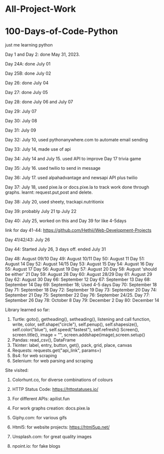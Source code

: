 # All-Project-Work
# 100-Days-of-Code-Python
just me learning python

Day 1 and Day 2: done May 31, 2023.

Day 24A: done July 01

Day 25B: done July 02

Day 26: done July 04

Day 27: done July 05

Day 28: done July 06 and July 07

Day 29: July 07

Day 30: July 08

Day 31: July 09

Day 32: July 10, used pythonanywhere.com to automate email sending

Day 33: July 14, made use of api

Day 34: July 14 and July 15. used API to improve Day 17 trivia game

Day 35: July 16. used twilio to send in message

Day 36: July 17. used alpahadvantage and newsapi API plus twilio

Day 37: July 18, used pixe.la or docs.pixe.la to track work done through graphs.
learnt: request.put,post and delete.

Day 38: July 20, used sheety, trackapi.nutritionix

Day 39: probably July 21 tp July 22

Day 40: July 25, worked on this and Day 39 for like 4-5days

link for day 41-44: https://github.com/Hethii/Web-Development-Projects

Day 41/42/43: July 26 

Day 44: Started July 26, 3 days off. ended July 31

Day 48: August 09/10
Day 49: August 10/11
Day 50: August 11
Day 51: August 14
Day 52: August 14/15
Day 53: August 15
Day 54: August 16
Day 55: August 17
Day 56: August 19
Day 57: August 20
Day 58: August 'should be either' 21
Day 59: August 28
Day 60: August 28/29
Day 61: August 29
Day 62: August 30
Day 66: September 12
Day 67: September 13
Day 68: September 14
Day 69: September 18; Used 4-5 days
Day 70: September 18
Day 71: September 18
Day 72: September 19
Day 73: September 20
Day 74: September 21
Day 75: September 22
Day 76: September 24/25.
Day 77: September 26
Day 78: October 8
Day 79: December 2
Day 80: December 14



Library learned so far:                                                                                                                                                                     
1. Turtle: goto(), getheading(), setheading(), listening and call function, write, color, 
self.shape("circle"), self.penup(), self.shapesize(), self.color("blue"), self.speed("fastest"), self.refresh()
Screen(), screen.title(), image = "", screen.addshape(image),screen.setup()
2. Pandas: read_csv(), DataFrame
3. Tkinter: label, entry, button, get(), pack, grid, place, canvas
4. Requests: requests.get("api_link", params=)
5. Bs4: for web scraping
6. Selenium: for web parsing and scraping

Site visited:
1. Colorhunt.co, for diverse combinations of colours

2. HTTP Status Code: https://httpstatuses.io/
3. For different APIs: apilist.fun
4. For work graphs creation: docs.pixe.la
5. Giphy.com: for various gifs
6. Html5: for website projects: https://html5up.net/
7. Unsplash.com: for great quality images
8. npoint.io: for fake blogs

